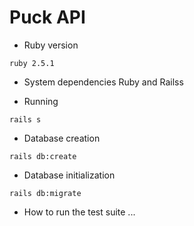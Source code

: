 # Puck API


* Ruby version
```
ruby 2.5.1
```

* System dependencies
Ruby and Railss

* Running 
```
rails s
```

* Database creation
```
rails db:create
```

* Database initialization
```
rails db:migrate
```

* How to run the test suite
...

